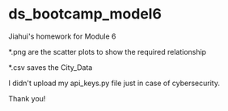 # ds_bootcamp_model6
Jiahui's homework for Module 6

*.png are the scatter plots to show the required relationship

*.csv saves the City_Data

I didn't upload my api_keys.py file just in case of cybersecurity.

Thank you!
